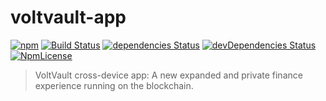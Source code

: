 # voltvault-app
[![npm](https://img.shields.io/npm/v/voltvault-app.svg?style=flat-square)](https://www.npmjs.com/package/voltvault-app)
[![Build Status](http://img.shields.io/travis/soyjavi/voltvault-app/master.svg?style=flat-square)](https://travis-ci.org/soyjavi/voltvault-app)
[![dependencies Status](https://david-dm.org/soyjavi/voltvault-app/status.svg?style=flat-square)](https://david-dm.org/soyjavi/voltvault-app)
[![devDependencies Status](https://david-dm.org/soyjavi/voltvault-app/dev-status.svg?style=flat-square)](https://david-dm.org/soyjavi/voltvault-app?type=dev)
[![NpmLicense](https://img.shields.io/npm/l/vanillachain.svg?style=flat-square)](https://spdx.org/licenses/MIT)

> VoltVault cross-device app: A new expanded and private finance experience running on the blockchain.

